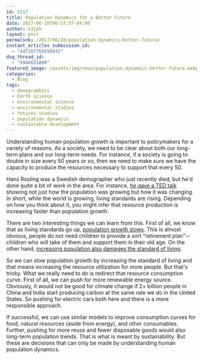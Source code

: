 ```yaml
---
id: 5117
title: Population Dynamics for a Better Future
date: 2017-06-28T06:57:57-04:00
author: k3jph
layout: post
permalink: /2017/06/28/population-dynamics-better-future/
instant_articles_submission_id:
  - "447187765656032"
dsq_thread_id:
  - "5944651890"
featured_image: /assets/img/news/population-dynamics-better-future.webp
categories:
  - Blog
tags:
  - demographics
  - Earth science
  - environmental science
  - environmental studies
  - futures studies
  - population dynamics
  - sustainable development
---
```

Understanding human population growth is important to policymakers
for a variety of reasons.  As a society, we need to be clear about
both our long-term plans and our long-term needs. For instance, if
a society is going to double in size every 50 years or so, then we
need to make sure we have the capacity to produce the resources
necessary to support that every 50.

Hans Rosling was a Swedish demographer who just recently died, but
he'd done quite a bit of work in the area. For instance, [he gave
a TED talk](https://www.ted.com/talks/hansroslingonglobalpopulation_growth)
showing not just how the population was growing but how it was
changing. In short, while the world is growing, living standards
are rising. Depending on how you think about it, you might infer
that resource production is increasing faster than population growth.

There are two interesting things we can learn from this. First of
all, we know that as living standards go up, [population growth
slows](http://www.econlib.org/library/Enc/StandardsofLivingandModernEconomicGrowth.html).
This is almost obvious, people do not need children to provide a
sort "retirement plan"--children who will take of them and support
them in their old age. On the other hand, [increasing population
also damages the standard of
living](https://ideas.repec.org/a/ebl/ecbull/eb-10-00351.html).

So we can slow population growth by increasing the standard of
living and that means increasing the resource utilization for more
people. But that's tricky. What we really need to do is redirect
that resource consumption curve. First of all, we can push for more
renewable energy source. Obviously, it would not be good for climate
change if 2+ billion people in China and India start producing
carbon at the same rate we do in the United States. So pushing for
electric cars both here and there is a more responsible approach.

If successful, we can use similar models to improve consumption
curves for food, natural resources (aside from energy), and other
consumables. Further, pushing for more reuse and fewer disposable
goods would also long-term population trends. That is what is meant
by sustainability.  But these are decisions that can only be made
by understanding human population dynamics.
